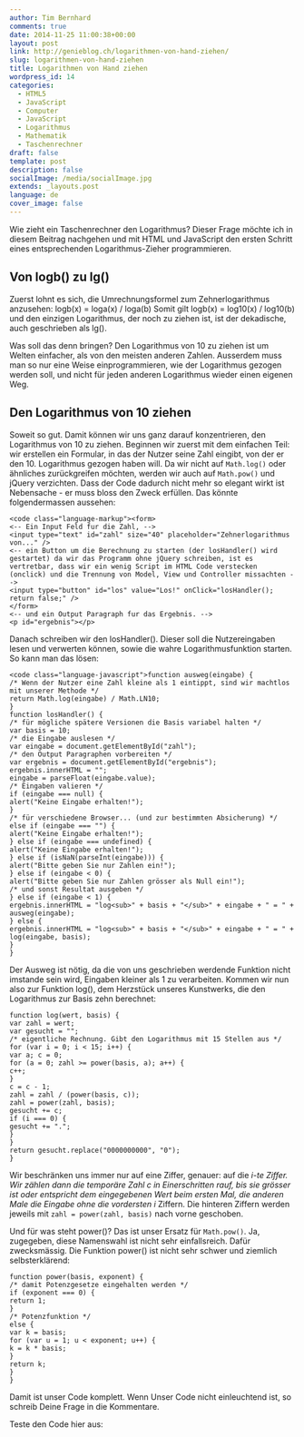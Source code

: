 ```yaml
---
author: Tim Bernhard
comments: true
date: 2014-11-25 11:00:38+00:00
layout: post
link: http://genieblog.ch/logarithmen-von-hand-ziehen/
slug: logarithmen-von-hand-ziehen
title: Logarithmen von Hand ziehen
wordpress_id: 14
categories:
  - HTML5
  - JavaScript
  - Computer
  - JavaScript
  - Logarithmus
  - Mathematik
  - Taschenrechner
draft: false
template: post
description: false
socialImage: /media/socialImage.jpg
extends: _layouts.post
language: de
cover_image: false
---
```


Wie zieht ein Taschenrechner den Logarithmus? Dieser Frage möchte ich in diesem Beitrag nachgehen und mit HTML und JavaScript den ersten Schritt eines entsprechenden Logarithmus-Zieher programmieren.


## Von logb() zu lg()


Zuerst lohnt es sich, die Umrechnungsformel zum Zehnerlogarithmus anzusehen: logb(x) = loga(x) / loga(b)
Somit gilt logb(x) = log10(x) / log10(b) und den einzigen Logarithmus, der noch zu ziehen ist, ist der dekadische, auch geschrieben als lg().

Was soll das denn bringen? Den Logarithmus von 10 zu ziehen ist um Welten einfacher, als von den meisten anderen Zahlen. Ausserdem muss man so nur eine Weise einprogrammieren, wie der Logarithmus gezogen werden soll, und nicht für jeden anderen Logarithmus wieder einen eigenen Weg.


## Den Logarithmus von 10 ziehen


Soweit so gut. Damit können wir uns ganz darauf konzentrieren, den Logarithmus von 10 zu ziehen. Beginnen wir zuerst mit dem einfachen Teil: wir erstellen ein Formular, in das der Nutzer seine Zahl eingibt, von der er den 10. Logarithmus gezogen haben will. Da wir nicht auf `Math.log()` oder ähnliches zurückgreifen möchten, werden wir auch auf `Math.pow()` und jQuery verzichten. Dass der Code dadurch nicht mehr so elegant wirkt ist Nebensache - er muss bloss den Zweck erfüllen.
Das könnte folgendermassen aussehen:


    
    <code class="language-markup"><form> 
    <-- Ein Input Feld fur die Zahl, --> 
    <input type="text" id="zahl" size="40" placeholder="Zehnerlogarithmus von..." /> 
    <-- ein Button um die Berechnung zu starten (der losHandler() wird gestartet) da wir das Programm ohne jQuery schreiben, ist es vertretbar, dass wir ein wenig Script im HTML Code verstecken (onclick) und die Trennung von Model, View und Controller missachten --> 
    <input type="button" id="los" value="Los!" onClick="losHandler(); return false;" /> 
    </form>
    <-- und ein Output Paragraph fur das Ergebnis. --> 
    <p id="ergebnis"></p>



Danach schreiben wir den losHandler(). Dieser soll die Nutzereingaben lesen und verwerten können, sowie die wahre Logarithmusfunktion starten.
So kann man das lösen:


    
    <code class="language-javascript">function ausweg(eingabe) {
    /* Wenn der Nutzer eine Zahl kleine als 1 eintippt, sind wir machtlos mit unserer Methode */
    return Math.log(eingabe) / Math.LN10;
    }
    function losHandler() {
    /* für mögliche spätere Versionen die Basis variabel halten */
    var basis = 10;
    /* die Eingabe auslesen */
    var eingabe = document.getElementById("zahl");
    /* den Output Paragraphen vorbereiten */
    var ergebnis = document.getElementById("ergebnis");
    ergebnis.innerHTML = "";
    eingabe = parseFloat(eingabe.value);
    /* Eingaben valieren */
    if (eingabe === null) {
    alert("Keine Eingabe erhalten!");
    }
    /* für verschiedene Browser... (und zur bestimmten Absicherung) */
    else if (eingabe === "") {
    alert("Keine Eingabe erhalten!");
    } else if (eingabe === undefined) {
    alert("Keine Eingabe erhalten!");
    } else if (isNaN(parseInt(eingabe))) {
    alert("Bitte geben Sie nur Zahlen ein!");
    } else if (eingabe < 0) {
    alert("Bitte geben Sie nur Zahlen grösser als Null ein!");
    /* und sonst Resultat ausgeben */
    } else if (eingabe < 1) {
    ergebnis.innerHTML = "log<sub>" + basis + "</sub>" + eingabe + " = " + ausweg(eingabe);
    } else {
    ergebnis.innerHTML = "log<sub>" + basis + "</sub>" + eingabe + " = " + log(eingabe, basis);
    }
    }


Der Ausweg ist nötig, da die von uns geschrieben werdende Funktion nicht imstande sein wird, Eingaben kleiner als 1 zu verarbeiten.
Kommen wir nun also zur Funktion log(), dem Herzstück unseres Kunstwerks, die den Logarithmus zur Basis zehn berechnet:


    
    function log(wert, basis) {
    var zahl = wert;
    var gesucht = "";
    /* eigentliche Rechnung. Gibt den Logarithmus mit 15 Stellen aus */
    for (var i = 0; i < 15; i++) {
    var a; c = 0;
    for (a = 0; zahl >= power(basis, a); a++) {
    c++;
    }
    c = c - 1;
    zahl = zahl / (power(basis, c));
    zahl = power(zahl, basis);
    gesucht += c;
    if (i === 0) {
    gesucht += ".";
    }
    }
    return gesucht.replace("0000000000", "0");
    }



Wir beschränken uns immer nur auf eine Ziffer, genauer: auf die _i-_te Ziffer. Wir zählen dann die temporäre Zahl c in Einerschritten rauf, bis sie grösser ist oder entspricht dem eingegebenen Wert beim ersten Mal, die anderen Male die Eingabe ohne die vordersten_ i_ Ziffern. Die hinteren Ziffern werden jeweils mit `zahl = power(zahl, basis)` nach vorne geschoben.

Und für was steht power()? Das ist unser Ersatz für `Math.pow()`. Ja, zugegeben, diese Namenswahl ist nicht sehr einfallsreich. Dafür zwecksmässig. Die Funktion power() ist nicht sehr schwer und ziemlich selbsterklärend:


    
    function power(basis, exponent) {
    /* damit Potenzgesetze eingehalten werden */
    if (exponent === 0) {
    return 1;
    }
    /* Potenzfunktion */
    else {
    var k = basis;
    for (var u = 1; u < exponent; u++) {
    k = k * basis;
    }
    return k;
    }
    }



Damit ist unser Code komplett. Wenn Unser Code nicht einleuchtend ist, so schreib Deine Frage in die Kommentare.

Teste den Code hier aus:

